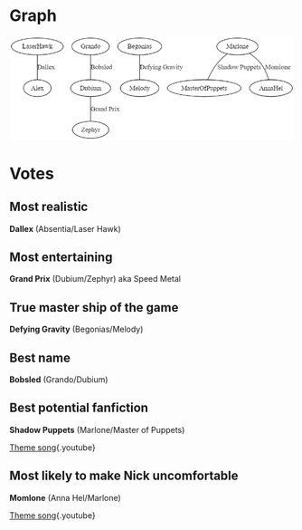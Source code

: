 <!-- TITLE: Ships -->
<!-- SUBTITLE: Let the love flow -->

# Graph
![Ships](/uploads/sycamour-other/ships.png "Ships")
# Votes
## Most realistic
**Dallex** (Absentia/Laser Hawk)

## Most entertaining
**Grand Prix** (Dubium/Zephyr) aka Speed Metal

## True master ship of the game
**Defying Gravity** (Begonias/Melody)

## Best name
**Bobsled** (Grando/Dubium)

## Best potential fanfiction
**Shadow Puppets** (Marlone/Master of Puppets)

[Theme song](https://www.youtube.com/watch?v=P_SlAzsXa7E){.youtube}

## Most likely to make Nick uncomfortable
**Momlone** (Anna Hel/Marlone)

[Theme song](https://www.youtube.com/watch?v=YtKqUptJ5Fc){.youtube}
